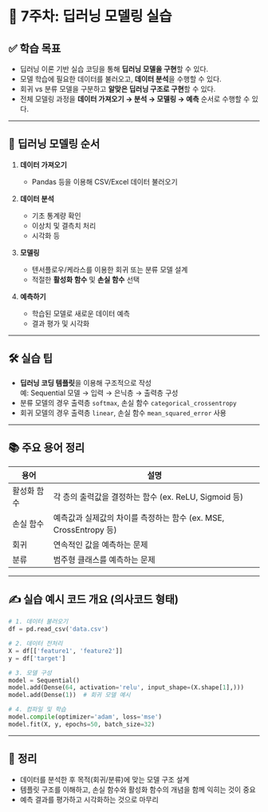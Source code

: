 # 📘 7주차: 딥러닝 모델링 실습

## ✅ 학습 목표

- 딥러닝 이론 기반 실습 코딩을 통해 **딥러닝 모델을 구현**할 수 있다.
- 모델 학습에 필요한 데이터를 불러오고, **데이터 분석**을 수행할 수 있다.
- 회귀 vs 분류 모델을 구분하고 **알맞은 딥러닝 구조로 구현**할 수 있다.
- 전체 모델링 과정을 **데이터 가져오기 → 분석 → 모델링 → 예측** 순서로 수행할 수 있다.

---

## 📌 딥러닝 모델링 순서

1. **데이터 가져오기**

   - Pandas 등을 이용해 CSV/Excel 데이터 불러오기

2. **데이터 분석**

   - 기초 통계량 확인
   - 이상치 및 결측치 처리
   - 시각화 등

3. **모델링**

   - 텐서플로우/케라스를 이용한 회귀 또는 분류 모델 설계
   - 적절한 **활성화 함수** 및 **손실 함수** 선택

4. **예측하기**
   - 학습된 모델로 새로운 데이터 예측
   - 결과 평가 및 시각화

---

## 🛠️ 실습 팁

- **딥러닝 코딩 템플릿**을 이용해 구조적으로 작성  
  예: Sequential 모델 → 입력 → 은닉층 → 출력층 구성
- 분류 모델의 경우 출력층 `softmax`, 손실 함수 `categorical_crossentropy`
- 회귀 모델의 경우 출력층 `linear`, 손실 함수 `mean_squared_error` 사용

---

## 📚 주요 용어 정리

| 용어        | 설명                                                              |
| ----------- | ----------------------------------------------------------------- |
| 활성화 함수 | 각 층의 출력값을 결정하는 함수 (ex. ReLU, Sigmoid 등)             |
| 손실 함수   | 예측값과 실제값의 차이를 측정하는 함수 (ex. MSE, CrossEntropy 등) |
| 회귀        | 연속적인 값을 예측하는 문제                                       |
| 분류        | 범주형 클래스를 예측하는 문제                                     |

---

## ✍️ 실습 예시 코드 개요 (의사코드 형태)

```python
# 1. 데이터 불러오기
df = pd.read_csv('data.csv')

# 2. 데이터 전처리
X = df[['feature1', 'feature2']]
y = df['target']

# 3. 모델 구성
model = Sequential()
model.add(Dense(64, activation='relu', input_shape=(X.shape[1],)))
model.add(Dense(1))  # 회귀 모델 예시

# 4. 컴파일 및 학습
model.compile(optimizer='adam', loss='mse')
model.fit(X, y, epochs=50, batch_size=32)
```

---

## 🎯 정리

- 데이터를 분석한 후 목적(회귀/분류)에 맞는 모델 구조 설계
- 템플릿 구조를 이해하고, 손실 함수와 활성화 함수의 개념을 함께 익히는 것이 중요
- 예측 결과를 평가하고 시각화하는 것으로 마무리
